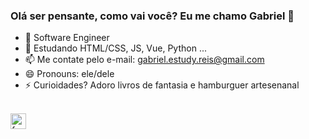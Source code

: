 ### Olá ser pensante, como vai você? Eu me chamo Gabriel 👋

- 🔭 Software Engineer
- 🌱 Estudando HTML/CSS, JS, Vue, Python ...
- 📫 Me contate pelo e-mail: gabriel.estudy.reis@gmail.com
- 😄 Pronouns: ele/dele
- ⚡ Curioidades? Adoro livros de fantasia e hamburguer artesenanal
<br>
<a href="https://linkedin.com/in/freitasgabrielr" target="blank"><img align="center" src="https://cdn-icons-png.flaticon.com/512/174/174857.png" alt="freitasgabrielr" height="25" width="25" /></a>
